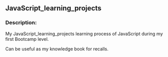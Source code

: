## JavaScript\_learning\_projects

### Description:

My JavaScript\_learning\_projects learning process of JavaScript during my first Bootcamp level.

Can be useful as my knowledge book for recalls.
